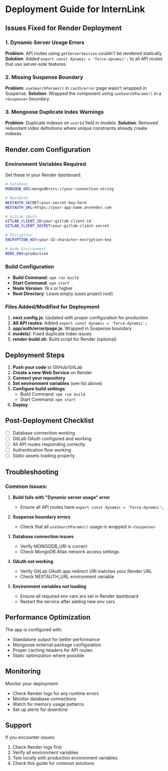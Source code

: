 # Deployment Guide for InternLink

## Issues Fixed for Render Deployment

### 1. Dynamic Server Usage Errors
**Problem**: API routes using `getServerSession` couldn't be rendered statically.
**Solution**: Added `export const dynamic = 'force-dynamic';` to all API routes that use server-side features.

### 2. Missing Suspense Boundary
**Problem**: `useSearchParams()` in `/auth/error` page wasn't wrapped in Suspense.
**Solution**: Wrapped the component using `useSearchParams()` in a `<Suspense>` boundary.

### 3. Mongoose Duplicate Index Warnings
**Problem**: Duplicate indexes on `userId` field in models.
**Solution**: Removed redundant index definitions where unique constraints already create indexes.

## Render.com Configuration

### Environment Variables Required
Set these in your Render dashboard:

```bash
# Database
MONGODB_URI=mongodb+srv://your-connection-string

# NextAuth
NEXTAUTH_SECRET=your-secret-key-here
NEXTAUTH_URL=https://your-app-name.onrender.com

# GitLab OAuth
GITLAB_CLIENT_ID=your-gitlab-client-id
GITLAB_CLIENT_SECRET=your-gitlab-client-secret

# Encryption
ENCRYPTION_KEY=your-32-character-encryption-key

# Node Environment
NODE_ENV=production
```

### Build Configuration
- **Build Command**: `npm run build`
- **Start Command**: `npm start`
- **Node Version**: 18.x or higher
- **Root Directory**: Leave empty (uses project root)

### Files Added/Modified for Deployment

1. **next.config.js**: Updated with proper configuration for production
2. **All API routes**: Added `export const dynamic = 'force-dynamic';`
3. **app/auth/error/page.js**: Wrapped in Suspense boundary
4. **models/**: Fixed duplicate index issues
5. **render-build.sh**: Build script for Render (optional)

## Deployment Steps

1. **Push your code** to GitHub/GitLab
2. **Create a new Web Service** on Render
3. **Connect your repository**
4. **Set environment variables** (see list above)
5. **Configure build settings**:
   - Build Command: `npm run build`
   - Start Command: `npm start`
6. **Deploy**

## Post-Deployment Checklist

- [ ] Database connection working
- [ ] GitLab OAuth configured and working
- [ ] All API routes responding correctly
- [ ] Authentication flow working
- [ ] Static assets loading properly

## Troubleshooting

### Common Issues:

1. **Build fails with "Dynamic server usage" error**
   - Ensure all API routes have `export const dynamic = 'force-dynamic';`

2. **Suspense boundary errors**
   - Check that all `useSearchParams()` usage is wrapped in `<Suspense>`

3. **Database connection issues**
   - Verify MONGODB_URI is correct
   - Check MongoDB Atlas network access settings

4. **OAuth not working**
   - Verify GitLab OAuth app redirect URI matches your Render URL
   - Check NEXTAUTH_URL environment variable

5. **Environment variables not loading**
   - Ensure all required env vars are set in Render dashboard
   - Restart the service after adding new env vars

## Performance Optimization

The app is configured with:
- Standalone output for better performance
- Mongoose external package configuration
- Proper caching headers for API routes
- Static optimization where possible

## Monitoring

Monitor your deployment:
- Check Render logs for any runtime errors
- Monitor database connections
- Watch for memory usage patterns
- Set up alerts for downtime

## Support

If you encounter issues:
1. Check Render logs first
2. Verify all environment variables
3. Test locally with production environment variables
4. Check this guide for common solutions
